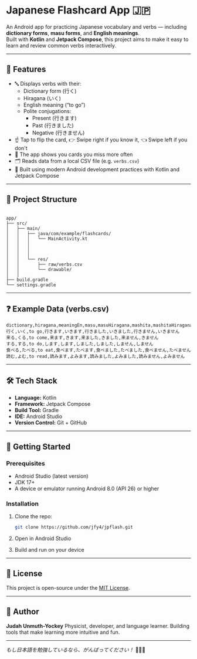 # Japanese Flashcard App 🇯🇵

An Android app for practicing Japanese vocabulary and verbs — including **dictionary forms**, **masu forms**, and **English meanings**.  
Built with **Kotlin** and **Jetpack Compose**, this project aims to make it easy to learn and review common verbs interactively.

---

## 📱 Features

- 🔤 Displays verbs with their:
  - Dictionary form (行く)
  - Hiragana (いく)
  - English meaning (“to go”)
  - Polite conjugations:
    - Present (行きます)
    - Past (行きました)
    - Negative (行きません)
- ☝️ Tap to flip the card, 👉 Swipe right if you know it, 👈 Swipe left if you don't
- 🧠 The app shows you cards you miss more often
- 🗂️ Reads data from a local CSV file (e.g. `verbs.csv`)
- 🎨 Built using modern Android development practices with Kotlin and Jetpack Compose

---

## 📂 Project Structure

```

app/
├── src/
│   ├── main/
│   │   ├── java/com/example/flashcards/
│   │   │   └── MainActivity.kt
│   │   │   
│   │   │   
│   │   │       
│   │   └── res/
│   │       ├── raw/verbs.csv
│   │       └── drawable/
│   │       
├── build.gradle
└── settings.gradle

````

---

## ❓ Example Data (verbs.csv)

```csv
dictionary,hiragana,meaningEn,masu,masuHiragana,mashita,mashitaHiragana,masen,masenHiragana
行く,いく,to go,行きます,いきます,行きました,いきました,行きません,いきません
来る,くる,to come,来ます,きます,来ました,きました,来ません,きません
する,する,to do,します,します,しました,しました,しません,しません
食べる,たべる,to eat,食べます,たべます,食べました,たべました,食べません,たべません
読む,よむ,to read,読みます,よみます,読みました,よみました,読みません,よみません
````

---

## 🛠️ Tech Stack

* **Language:** Kotlin
* **Framework:** Jetpack Compose
* **Build Tool:** Gradle
* **IDE:** Android Studio
* **Version Control:** Git + GitHub

---

## 🚀 Getting Started

### Prerequisites

* Android Studio (latest version)
* JDK 17+
* A device or emulator running Android 8.0 (API 26) or higher

### Installation

1. Clone the repo:

   ```bash
   git clone https://github.com/jfy4/jpflash.git
   ```
2. Open in Android Studio
3. Build and run on your device

---

## 📜 License

This project is open-source under the [MIT License](LICENSE).

---

## 👤 Author

**Judah Unmuth-Yockey**
Physicist, developer, and language learner.
Building tools that make learning more intuitive and fun.

---

*もし日本語を勉強しているなら、がんばってください！* 💪🇯🇵
